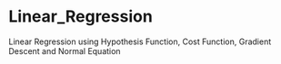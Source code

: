 # Linear_Regression
Linear Regression using Hypothesis Function, Cost Function, Gradient Descent and Normal Equation
